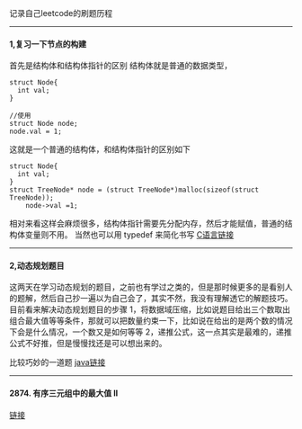 记录自己leetcode的刷题历程

------
#### 1,复习一下节点的构建
首先是结构体和结构体指针的区别
结构体就是普通的数据类型，
```
struct Node{
  int val;
}

//使用
struct Node node;
node.val = 1;
```

这就是一个普通的结构体，和结构体指针的区别如下
```
struct Node{
  int val;
}
struct TreeNode* node = (struct TreeNode*)malloc(sizeof(struct TreeNode));
	node->val =1;
```
相对来看这样会麻烦很多，结构体指针需要先分配内存，然后才能赋值，普通的结构体变量则不用。
当然也可以用  typedef  来简化书写
[C语言链接](https://github.com/iszhixiang/leetcode_solve/blob/main/%E8%8A%82%E7%82%B9%E4%BA%8C%E5%8F%89%E6%A0%91%E7%9A%84%E6%9E%84%E5%BB%BA.cpp)

--------------
#### 2,动态规划题目
这两天在学习动态规划的题目，之前也有学过之类的，但是那时候更多的是看别人的题解，然后自己抄一遍以为自己会了，其实不然，我没有理解透它的解题技巧。
目前看来解决动态规划题目的步骤
1，将数据域压缩，比如说题目给出三个数取出组合最大值等等条件，那就可以把数量约束一下，比如说在给出的是两个数的情况下会是什么情况，一个数又是如何等等
2，递推公式，这一点其实是最难的，递推公式不好推，但是慢慢找还是可以想出来的。

比较巧妙的一道题  [java链接](https://github.com/iszhixiang/leetcode_solve/blob/main/leetcode_3186%E6%96%BD%E5%92%92%E7%9A%84%E6%9C%80%E5%A4%A7%E6%80%BB%E4%BC%A4%E5%AE%B3.java)

----
#### 2874. 有序三元组中的最大值 II
[链接](https://github.com/iszhixiang/leetcode_solve/blob/main/leetcode_2874%E6%9C%89%E5%BA%8F%E4%B8%89%E5%85%83%E7%BB%84%E4%B8%AD%E7%9A%84%E6%9C%80%E5%A4%A7%E5%80%BC.java)
